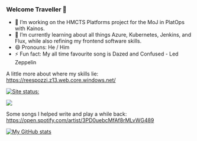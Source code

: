 ### Welcome Traveller 🤖


<!--
**reespozzi/reespozzi** is a ✨ _special_ ✨ repository because its `README.md` (this file) appears on your GitHub profile.

Here are some ideas to get you started:




-->
- 🔭 I’m working on the HMCTS Platforms project for the MoJ in PlatOps with Kainos.
- 🌱 I’m currently learning about all things Azure, Kubernetes, Jenkins, and Flux, while also refining my frontend software skills. 
- 😄 Pronouns: He / Him
- ⚡ Fun fact: My all time favourite song is Dazed and Confused - Led Zeppelin

A little more about where my skills lie: https://reespozzi.z13.web.core.windows.net/


[![Site status:](https://github.com/reespozzi/PersonalSite/actions/workflows/main.yml/badge.svg)](https://github.com/reespozzi/PersonalSite/actions/workflows/main.yml)

<a href= "https://www.linkedin.com/in/rees-pozzi"><img src="https://img.icons8.com/ios-filled/50/000000/linkedin-circled--v2.png"/></a>

Some songs I helped write and play a while back: https://open.spotify.com/artist/3PD0uebcMfAf8rMLvWG489

[![My GitHub stats](https://github-readme-stats.vercel.app/api?username=reespozzi&count_private=true&show_icons=true&theme=merko)](https://github.com/anuraghazra/github-readme-stats)

